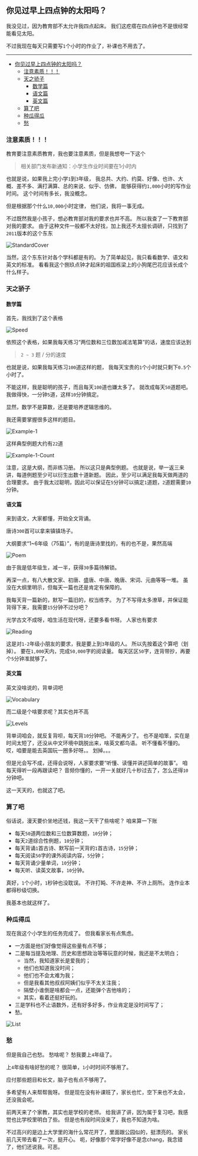 ## 你见过早上四点钟的太阳吗？

我没见过，因为教育部不太允许我四点起床。
我们这疙瘩在四点钟也不是很经常能看见太阳。

不过我现在每天只需要写`1`个小时的作业了，补课也不用去了。

---

- [你见过早上四点钟的太阳吗？](#你见过早上四点钟的太阳吗)
  - [注意素质！！！](#注意素质)
  - [天之骄子](#天之骄子)
    - [数学篇](#数学篇)
    - [语文篇](#语文篇)
    - [英文篇](#英文篇)
  - [算了吧](#算了吧)
  - [种瓜得瓜](#种瓜得瓜)
  - [愁](#愁)

### 注意素质！！！

教育要注意素质教育，我也要注意素质，但是我想夸一下这个

> 相关部门发布新通知：小学生作业时间要在1小时内

也就是说，如果我上完小学`1`到`3`年级，
我总共、大约、约莫、好像、也许、大概、差不多、满打满算、总的来说、似乎、仿佛，
能够获得约`1,000`小时的写作业时间。
这个时间有多长，我没概念。

但是根据那个什么`10,000`小时定律，
他们说，我将一事无成。

不过既然我是小孩子，想必教育部对我的要求也并不高。
所以我查了一下教育部对我的要求。
由于这种文件一般都不太好找，加上我还不太擅长调研，只找到了`2011`版本的这个东东

![StandardCover](p1.png)

当然，这个东东针对各个学科都是有的。
为了简单起见，我只看看数学、语文和英文的标准。
看看我这个捌玖点钟才起床的祖国栋梁上的小狗尾巴花应该长成个什么样子。

### 天之骄子

#### 数学篇

首先，我找到了这个表格

![Speed](p2.png)

依照这个表格，如果我每天练习“两位数和三位数加减法笔算”的话，速度应该达到

> `2 ~ 3` 题 / 分的速度

也就是说，如果我每天练习`100`道这样的题，
我每天宝贵的`1`个小时就只剩下`0.5`个小时了。

不能这样，我是聪明的孩子，而且每天`100`道也嫌太多了。
就改成每天`50`道题吧。
我做得快，一分钟`5`道，这样`10`分钟搞定。

显然，数学不是算数，还是要培养逻辑思维的。

我还需要掌握很多这样的题目。

![Example-1](p3.png)

这样典型例题大约有`22`道

![Example-1-Count](p4.png)

注意，这是大纲，而非练习册。
所以这只是典型例题。
也就是说，举一返三来讲，每道例题至少可以衍生出数十道新题。
因此，至少可以满足我每天做两道的合理要求。
由于我太过聪明，因此可以保证在`5`分钟可以搞定`1`道题，`2`道题需要`10`分钟。

#### 语文篇

来到语文，大家都懂，开始全文背诵。

唐诗`300`首可以拿来镇镇场子。

大纲要求“1~6年级（75篇）”，有的是唐诗里找的，有的也不是，果然高端

![Poem](p5.png)

由于我是低年级生，减一半，获得`30`多篇待解锁。

再深一点，有八大散文家、初唐、盛唐、中唐、晚唐、宋词、元曲等等一堆。
虽没在大纲里明示，但每天一篇也还是肯定有保障的。

我每天背一篇新的，默写一篇旧的，权当练字。
为了不写得太多潦草，并保证能背得下来，我需要`15`分钟不过分吧？

光学古文不成呀，咱生活在现代呀，还要多看书呀。
人家也有要求

![Reading](p51.png)

这是对`1-2`年级小朋友的要求，我是要上到`3`年级的人。
所以先按着这个算吧（划掉）。
要在`1,000`天内，完成`50,000`字的阅读量。
每天区区`50`字，连背带抄，再要个`5`分钟准就够了。

#### 英文篇

英文没啥说的，背单词吧

![Vocabulary](p6.png)

而二级是个啥要求呢？其实也并不高

![Levels](p7.png)

背单词咱会，就反复背呗，每天背`10`分钟吧。
不能再少了。
也不是咱笨，实在是时间太短了，还没从中文环境中跳脱出来，啥英文都鸟语。
听不懂看不懂的。
哎，咱要是能去英国玩一圈多好呀。。 划掉。。。

但是光会写不成，还得会说呀，人家要求要“听懂、读懂并讲述简单的故事”。
咱每天得听一段再跟读吧？
音频你懂的，一开一关就好几十秒过去了，怎么还得`10`分钟吧。

这一天天的，也就这了吧。

### 算了吧

俗话说，漫天要价坐地还钱，我这一天干了些啥呢？
咱来算一下账

- 每天`50`道两位数和三位数算数题，`10`分钟；
- 每天`2`道综合性例题，`10`分钟；
- 每天背诵`1`首古诗、默写前一天背的`1`首古诗，`15`分钟；
- 每天阅读`50`字的课外阅读内容，`5`分钟；
- 每天背诵少量单词，`10`分钟；
- 每天听、读英文故事，`10`分钟。

真好，`1`个小时，`1`秒钟也没耽误。
不许打盹、不许走神、不许上厕所。
连作业本都得秒级切换。

我基本也就这样了。

### 种瓜得瓜

现在我这个小学生的任务完成了。
但我看家长有点焦虑。

- 一方面是他们好像觉得这些量有点不够；
- 二是每当提及地理、历史和思想政治等等玩意的时候，我还是不太明白；
  - 当然，我知道家长是爱我的；
  - 他们也知道我没时间；
  - 他们也不会太难为我；
  - 但是我看其他叔叔阿姨们似乎不太关注我；
  - 隔壁小谁倒是啥都会一点，还能弹个吉他啥的；
  - 其实，看着还挺好玩的。
- 三是学科也不止语数外，还有好多好多，作业肯定是没时间写了；
- 愁。

![List](p8.png)

### 愁

但是我自己也愁。
愁啥呢？
愁我要上`4`年级了。

上`4`年级有啥好愁的呢？
很简单，`1`小时时间不够用了。

应付那些题目和长文，脑子也有点不够用了。

多希望有人来帮帮我呀。
但是现在没有补课班了，家长也忙，空下来也不太会，还没我会呢。

前两天来了个家教，其实也是学校的老师。
给我讲了讲，因为属于复习吧，我感觉也比学校里明白了些。
但是也有段时间没来了，我也不知道为啥。

不过高兴的是边上大学里的海什么常花开了，里面跟公园似的，挺漂亮的。
家长前几天带去看了一次，挺开心。
呃，好像那个常字好像不是念chang，我念错了，他们还说我。可恶。